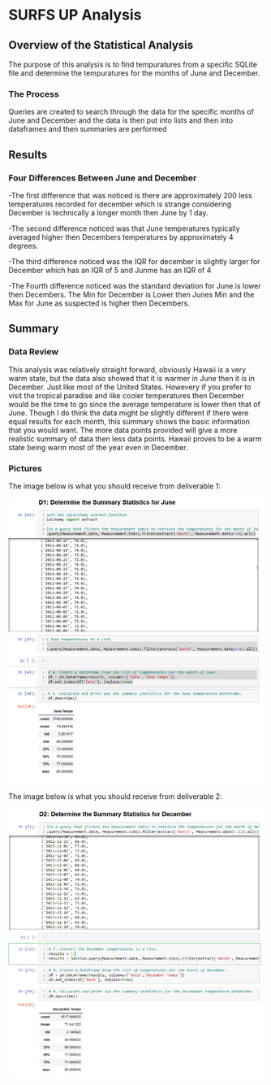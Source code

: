 # SURFS UP Analysis
## Overview of the Statistical Analysis
The purpose of this analysis is to find tempuratures from a specific SQLite file and determine the tempuratures for the months of June and December.
### The Process
Queries are created to search through the data for the specific months of June and December and the data is then put into lists and then into dataframes and then summaries are performed

## Results
### Four Differences Between June and December
 -The first difference that was noticed is there are approximately 200 less temperatures recorded for december which is strange considering December is technically a longer month then June by 1 day.

-The second difference noticed was that June temperatures typically averaged higher then Decembers temperatures by approximately 4 degrees.

-The third difference noticed was the IQR for december is slightly larger for December which has an IQR of 5 and Junme has an IQR of 4

-The Fourth difference noticed was the standard deviation for June is lower then Decembers. The Min for December is Lower then Junes Min and the Max for June as suspected is higher then Decembers.
## Summary
### Data Review
This analysis was relatively straight forward, obviously Hawaii is a very warm state, but the data also showed that it is warmer in June then it is in December. Just like most of the United States. Howevery if you prefer to visit the tropical paradise and like cooler temperatures then December would be the time to go since the average temperature is lower then that of June. Though I do think the data might be slightly different if there were equal results for each month, this summary shows the basic information that you would want. The more data points provided will give a more realistic summary of data then less data points. Hawaii proves to be a warm state being warm most of the year even in December.
### Pictures
The image below is what you should receive from deliverable 1:

![image1](https://github.com/Ajsforlife/surfs_up/blob/main/pictures/module9-deliverable1.png)

The image below is what you should receive from deliverable 2:

![image2](https://github.com/Ajsforlife/surfs_up/blob/main/pictures/module9-deliverable2.png)

